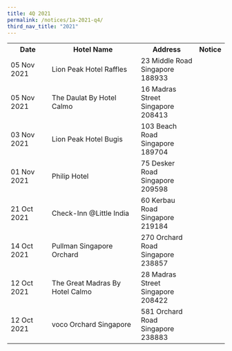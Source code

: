 ```yaml
---
title: 4Q 2021
permalink: /notices/1a-2021-q4/
third_nav_title: "2021"
---
```

<table>
		<tr>
    <th>Date</th>
    <th>Hotel Name</th>
    <th>Address</th>
    <th>Notice</th>
	 </tr>
	<tr>
	 <td>05 Nov 2021</td>
    <td>Lion Peak Hotel Raffles</td>
    <td>23 Middle Road<br>Singapore 188933<br></td>
    <td><a href="/files/Lion Peak Hotel Raffles.pdf"></a></td>
  </tr>
			<tr>
	 <td>05 Nov 2021</td>
    <td>The Daulat By Hotel Calmo</td>
    <td>16 Madras Street<br>Singapore 208413<br></td>
    <td><a href="/files/The Daulat By Hotel Calmo.pdf"></a></td>
  </tr>
		<tr>
	 <td>03 Nov 2021</td>
    <td>Lion Peak Hotel Bugis</td>
    <td>103 Beach Road<br>Singapore 189704<br></td>
    <td><a href="/files/Lion Peak Hotel Bugis.pdf"></a></td>
  </tr>
	<tr>
	 <td>01 Nov 2021</td>
    <td>Philip Hotel</td>
    <td>75 Desker Road<br>Singapore 209598<br></td>
    <td><a href="/files/Philip Hotel.pdf"></a></td>
  </tr>
		<tr>
	  <td>21 Oct 2021</td>
    <td>Check-Inn @Little India</td>
    <td>60 Kerbau Road<br>Singapore 219184<br></td>
    <td><a href="/files/Check-Inn Little India.pdf"></a></td>
  </tr>
	<tr>
	  <td>14 Oct 2021</td>
    <td>Pullman Singapore Orchard</td>
    <td>270 Orchard Road<br>Singapore 238857<br></td>
    <td><a href="/files/Pullman Singapore Orchard.pdf"></a></td>
  </tr>
	<tr>
	  <td>12 Oct 2021</td>
    <td>The Great Madras By Hotel Calmo</td>
    <td>28 Madras Street<br>Singapore 208422<br></td>
    <td><a href="/files/The Great Madras By Hotel Calmo.pdf"></a></td>
  </tr>
		<tr>
	  <td>12 Oct 2021</td>
    <td>voco Orchard Singapore</td>
    <td>581 Orchard Road<br>Singapore 238883<br></td>
    <td><a href="/files/voco Orchard Singapore.pdf"></a></td>
	</tr>